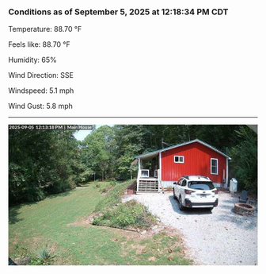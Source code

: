 ### Conditions as of September 5, 2025 at 12:18:34 PM CDT 

Temperature: 88.70 &deg;F

Feels like: 88.70 &deg;F

Humidity: 65%

Wind Direction: SSE

Windspeed: 5.1 mph

Wind Gust: 5.8 mph

---

<img src="./images/latest.jpeg"/>

